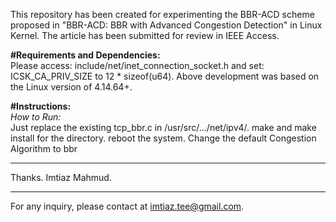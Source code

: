 This repository has been created for experimenting the BBR-ACD scheme proposed in "BBR-ACD: BBR with Advanced Congestion Detection" in Linux Kernel. The article has been submitted for review in IEEE Access.

**#Requirements and Dependencies:** <br />
Please access: include/net/inet_connection_socket.h and set: ICSK_CA_PRIV_SIZE to 12 * sizeof(u64).
Above development was based on the Linux version of 4.14.64+.

**#Instructions:** <br />
*How to Run:* <br />
Just replace the existing tcp_bbr.c in /usr/src/.../net/ipv4/.
make and make install for the directory.
reboot the system.
Change the default Congestion Algorithm to bbr

********************************************************

Thanks.
Imtiaz Mahmud.

********************************************************
For any inquiry, please contact at imtiaz.tee@gmail.com.
